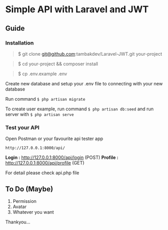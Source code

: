 # Simple API with Laravel and JWT



## Guide


### Installation

> $ git clone git@github.com:tambakdev/Laravel-JWT.git your-project

> $ cd your-project && composer install

> $ cp .env.example .env

Create new database and setup your .env file to connecting with your new database

Run command ``` $ php artisan migrate ``` 

To create user example, run command ``` $ php artisan db:seed ``` and run server with ``` $ php artisan serve ```

### Test your API
Open Postman or your favourite api tester app

``` http://127.0.0.1:8000/api/ ```

**Login :** http://127.0.0.1:8000/api/login (POST)
**Profile :** http://127.0.0.1:8000/api/profile (GET)

For detail please check api.php file
 

## To Do (Maybe)

1. Permission
2. Avatar
3. Whatever you want

Thankyou...